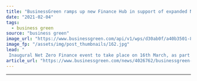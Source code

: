 ```yaml
---
title: "BusinessGreen ramps up new Finance Hub in support of expanded Net Zero Festival"
date: "2021-02-04"
tags: 
  - business green
source: "business green"
image_url: "https://www.businessgreen.com/api/v1/wps/d30ab0f/a40b3501-88da-4cdf-93ed-dd6357c065cd/4/NZF-Finance-21-logo-185x114.jpg"
image_fp: "/assets/img/post_thumbnails/162.jpg"
lead: "
 Inaugural Net Zero Finance event to take place on 16th March, as part of year-long Net Zero Festival ..."
article_url: "https://www.businessgreen.com/news/4026762/businessgreen-ramps-finance-hub-support-expanded-net-zero-festival"
---
```


---
